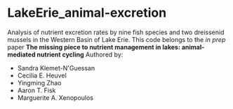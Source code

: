 # LakeErie_animal-excretion
Analysis of nutrient excretion rates by nine fish species and two dreissenid mussels in the Western Basin of Lake Erie. This code belongs to the *in prep* paper **The missing piece to nutrient management in lakes: animal-mediated nutrient cycling**
Authored by:

+ Sandra Klemet-N'Guessan
+ Cecilia E. Heuvel
+ Yingming Zhao
+ Aaron T. Fisk
+ Marguerite A. Xenopoulos
